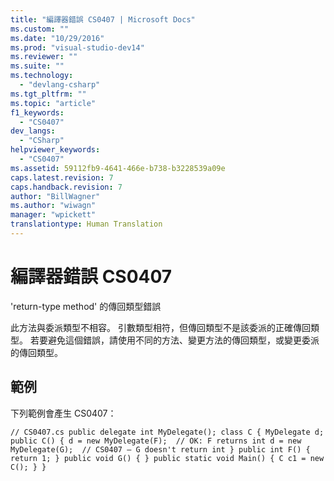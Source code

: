 ```yaml
---
title: "編譯器錯誤 CS0407 | Microsoft Docs"
ms.custom: ""
ms.date: "10/29/2016"
ms.prod: "visual-studio-dev14"
ms.reviewer: ""
ms.suite: ""
ms.technology: 
  - "devlang-csharp"
ms.tgt_pltfrm: ""
ms.topic: "article"
f1_keywords: 
  - "CS0407"
dev_langs: 
  - "CSharp"
helpviewer_keywords: 
  - "CS0407"
ms.assetid: 59112fb9-4641-466e-b738-b3228539a09e
caps.latest.revision: 7
caps.handback.revision: 7
author: "BillWagner"
ms.author: "wiwagn"
manager: "wpickett"
translationtype: Human Translation
---
```

# 編譯器錯誤 CS0407
'return\-type method' 的傳回類型錯誤  
  
 此方法與委派類型不相容。 引數類型相符，但傳回類型不是該委派的正確傳回類型。 若要避免這個錯誤，請使用不同的方法、變更方法的傳回類型，或變更委派的傳回類型。  
  
## 範例  
 下列範例會產生 CS0407：  
  
```  
// CS0407.cs public delegate int MyDelegate(); class C { MyDelegate d; public C() { d = new MyDelegate(F);  // OK: F returns int d = new MyDelegate(G);  // CS0407 – G doesn't return int } public int F() { return 1; } public void G() { } public static void Main() { C c1 = new C(); } }  
```